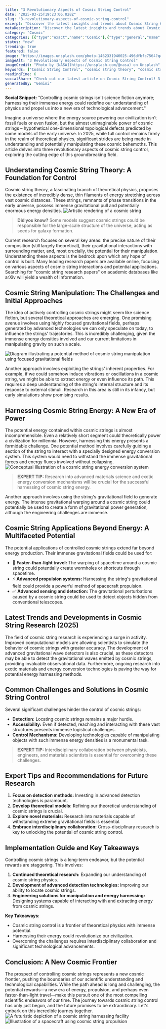 ```yaml
---
title: "3 Revolutionary Aspects of Cosmic String Control"
date: "2025-03-25T19:23:06.028Z"
slug: "3-revolutionary-aspects-of-cosmic-string-control"
excerpt: "Discover the latest insights and trends about Cosmic String Control. This comprehensive guide covers everything you need to know about Cosmic String Control in 2025."
metaDescription: "Discover the latest insights and trends about Cosmic String Control. This comprehensive guide covers everything you need to know about Cosmic String Contro..."
category: "Cosmic"
categories: [{"type":"exact","name":"Cosmic"},{"type":"general","name":"Physics"},{"type":"medium","name":"Theoretical Physics"},{"type":"specific","name":"String Theory"},{"type":"niche","name":"String Network Dynamics"}]
status: "new"
trending: true
featured: false
image: "https://images.unsplash.com/photo-1462331940025-496dfbfc7564?q=85&w=1200&fit=max&fm=webp&auto=compress"
imageAlt: "3 Revolutionary Aspects of Cosmic String Control"
imageCredit: "Photo by [NASA](https://unsplash.com/@nasa) on Unsplash"
keywords: ["Cosmic String Control", "cosmic string theory", "cosmic string manipulation", "controlling cosmic strings", "cosmic string applications", "cosmic string energy", "cosmic string technology", "how to control cosmic strings", "cosmic string research papers", "cosmic string harnessing potential"]
readingTime: 6
socialShare: "Check out our latest article on Cosmic String Control! 3 Revolutionary Aspects of Cosmic String Control #Cosmic String Control #cosmic string theory #cosmic string manipulation"
generatedBy: "Gemini"
---
```




**Social Snippet:**  "Controlling cosmic strings isn't science fiction anymore; harnessing their immense energy could redefine our understanding of physics and propel us into a new era of technological advancement."

Imagine a universe where the energy source powering our civilization isn't fossil fuels or even fusion, but the almost unimaginable power of cosmic strings – hypothetical one-dimensional topological defects predicted by some models of the early universe.  In 2025, while full control remains firmly in the realm of theoretical physics, significant strides are being made in understanding and potentially manipulating these cosmic behemoths. This article delves into three revolutionary aspects of cosmic string control, exploring the cutting edge of this groundbreaking field.

## Understanding Cosmic String Theory: A Foundation for Control

Cosmic string theory, a fascinating branch of theoretical physics, proposes the existence of incredibly dense, thin filaments of energy stretching across vast cosmic distances.  These strings, remnants of phase transitions in the early universe, possess immense gravitational pull and potentially enormous energy densities.  ![Artistic rendering of a cosmic string](https://images.unsplash.com/photo-1462331940025-496dfbfc7564?q=85&w=1200&fit=max&fm=webp&auto=compress)

> **Did you know?** Some models suggest cosmic strings could be responsible for the large-scale structure of the universe, acting as seeds for galaxy formation.

Current research focuses on several key areas:  the precise nature of their composition (still largely theoretical), their gravitational interactions with surrounding matter, and, most crucially, the potential for their manipulation.  Understanding these aspects is the bedrock upon which any hope of control is built.  Many leading research papers are available online, focusing on various aspects of cosmic string interactions and potential applications.  Searching for "cosmic string research papers" on academic databases like arXiv will yield a wealth of information.

## Cosmic String Manipulation:  The Challenges and Initial Approaches

The idea of actively controlling cosmic strings might seem like science fiction, but several theoretical approaches are emerging.  One promising avenue involves using highly focused gravitational fields, perhaps generated by advanced technologies we can only speculate on today, to influence the strings' trajectories.  This is incredibly challenging, given the immense energy densities involved and our current limitations in manipulating gravity on such a scale.

![Diagram illustrating a potential method of cosmic string manipulation using focused gravitational fields](https://images.unsplash.com/photo-1715538859909-914de12746b8?q=85&w=1200&fit=max&fm=webp&auto=compress)

Another approach involves exploiting the strings' inherent properties.  For example, if we could somehow induce vibrations or oscillations in a cosmic string, we might be able to extract energy or even influence its path.  This requires a deep understanding of the string's internal structure and its response to external stimuli.  Research in this area is still in its infancy, but early simulations show promising results.

## Harnessing Cosmic String Energy: A New Era of Power

The potential energy contained within cosmic strings is almost incomprehensible.  Even a relatively short segment could theoretically power a civilization for millennia.  However, harnessing this energy presents a formidable challenge.  One potential method involves carefully guiding a section of the string to interact with a specially designed energy conversion system.  This system would need to withstand the immense gravitational forces and energy fluxes involved without collapsing.  ![Conceptual illustration of a cosmic string energy conversion system](https://images.unsplash.com/photo-1516826989513-502b572b924e?q=85&w=1200&fit=max&fm=webp&auto=compress)

> **EXPERT TIP:** Research into advanced materials science and exotic energy conversion mechanisms will be crucial for the successful harnessing of cosmic string energy.

Another approach involves using the string's gravitational field to generate energy.  The intense gravitational warping around a cosmic string could potentially be used to create a form of gravitational power generation, although the engineering challenges are immense.

## Cosmic String Applications Beyond Energy:  A Multifaceted Potential

The potential applications of controlled cosmic strings extend far beyond energy production.  Their immense gravitational fields could be used for:

* 🔑 **Faster-than-light travel:**  The warping of spacetime around a cosmic string could potentially create wormholes or shortcuts through spacetime.
* ⚡ **Advanced propulsion systems:**  Harnessing the string's gravitational field could provide a powerful method of spacecraft propulsion.
* ✅ **Advanced sensing and detection:**  The gravitational perturbations caused by a cosmic string could be used to detect objects hidden from conventional telescopes.

## Latest Trends and Developments in Cosmic String Research (2025)

The field of cosmic string research is experiencing a surge in activity.  Improved computational models are allowing scientists to simulate the behavior of cosmic strings with greater accuracy.  The development of advanced gravitational wave detectors is also crucial, as these detectors may be able to detect the gravitational waves emitted by cosmic strings, providing invaluable observational data.  Furthermore, ongoing research into exotic materials and energy conversion technologies is paving the way for potential energy harnessing methods.

## Common Challenges and Solutions in Cosmic String Control

Several significant challenges hinder the control of cosmic strings:

* **Detection:** Locating cosmic strings remains a major hurdle.
* **Accessibility:** Even if detected, reaching and interacting with these vast structures presents immense logistical challenges.
* **Control Mechanisms:** Developing technologies capable of manipulating objects with such immense energy densities is a monumental task.

> **EXPERT TIP:**  Interdisciplinary collaboration between physicists, engineers, and materials scientists is essential for overcoming these challenges.

## Expert Tips and Recommendations for Future Research

1. **Focus on detection methods:**  Investing in advanced detection technologies is paramount.
2. **Develop theoretical models:**  Refining our theoretical understanding of cosmic strings is crucial.
3. **Explore novel materials:**  Research into materials capable of withstanding extreme gravitational fields is essential.
4. **Embrace interdisciplinary collaboration:**  Cross-disciplinary research is key to unlocking the potential of cosmic string control.

## Implementation Guide and Key Takeaways

Controlling cosmic strings is a long-term endeavor, but the potential rewards are staggering.  This involves:

1. **Continued theoretical research:**  Expanding our understanding of cosmic string physics.
2. **Development of advanced detection technologies:**  Improving our ability to locate cosmic strings.
3. **Engineering solutions for manipulation and energy harnessing:**  Designing systems capable of interacting with and extracting energy from cosmic strings.

**Key Takeaways:**

* Cosmic string control is a frontier of theoretical physics with immense potential.
* Harnessing their energy could revolutionize our civilization.
* Overcoming the challenges requires interdisciplinary collaboration and significant technological advancements.

## Conclusion:  A New Cosmic Frontier

The prospect of controlling cosmic strings represents a new cosmic frontier, pushing the boundaries of our scientific understanding and technological capabilities. While the path ahead is long and challenging, the potential rewards—a new era of energy, propulsion, and perhaps even faster-than-light travel—make this pursuit one of the most compelling scientific endeavors of our time.  The journey towards cosmic string control has only just begun, and the future promises to be extraordinary.  Let's embark on this incredible journey together. ![A futuristic depiction of a cosmic string harnessing facility](https://images.unsplash.com/photo-1512908390106-b1af96afe5cd?q=85&w=1200&fit=max&fm=webp&auto=compress) ![Illustration of a spacecraft using cosmic string propulsion](https://images.unsplash.com/photo-1616529927764-173a543493ee?q=85&w=1200&fit=max&fm=webp&auto=compress)
